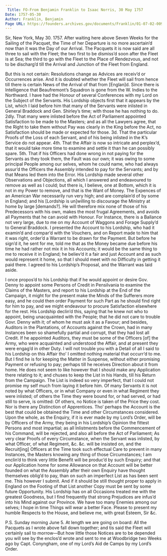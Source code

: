 ```yaml
---
 Title: FO-From Benjamin Franklin to Isaac Norris, 30 May 1757
Date: 1757-05-30
Author: Franklin, Benjamin
Page URL: https://founders.archives.gov/documents/Franklin/01-07-02-0097
---
```


Sir,
New York, May 30. 1757.
After waiting here above Seven Weeks for the Sailing of the Pacquet, the Time of her Departure is no more ascertain’d now than it was the Day of our Arrival.
The Pacquets it is now said are all three to sail with the Fleet; the two first to be dismiss’d soon after the Fleet is at Sea; the third to go with the Fleet to the Place of Rendezvous, and not to be discharg’d till the Arrival and Junction of the Fleet from England.

But this is not certain: Resolutions change as Advices are receiv’d or Occurrences arise. And it is doubted whether the Fleet will sail from hence till there is certain News of the Arrival of that from [Englan]d. Since there is Intelligence that Beaufremont’s Squadron is gone from the W. Indies to the Northward.
I have had the Honour of several Conferences with my Lord on the Subject of the Servants. His Lordship objects first that it appears by the List, which I laid before him that many of the Servants were inlisted in General Braddock and Gen. Shirley’s time; with those he has nothing to do. 2dly. That many were inlisted before the Act of Parliament appointed Satisfaction to be made to the Masters; and as all the Lawyers agree, that the Right to take them without Pay was clearly in the King before the Act, no Satisfaction should be made or expected for those. 3d. That the particular Proofs of the Loss of each Servant, and of his being inlisted in the K’s Service do not appear. 4th. That the Affair is now so intricate and perplex’d, that it would take more time to examine and settle it than he can possibly spare. 5th. That if his Officers had done wrong in not paying for the Servants as they took them, the Fault was our own; it was owing to some principal People among our selves, whom he could name, who had always assur’d the Officers the Assembly intended to pay for the Servants; and by that Means led them into the Error. His Lordship made several other Observations and Objections, all which I answered and endeavoured to remove as well as I could; but there is, I believe, one at Bottom, which it is not in my Power to remove, and that is the Want of Money. The Expences of an American War necessarily run very high; and are complain’d of by some in England; and his [Lordship is un]willing to discourage the Ministry at home by large [demands?]. He will therefore mix none of those of his Predecessors with his own, makes the most frugal Agreements, and avoids all Payments that he can avoid with Honour. For Instance, there is a Ballance not very large, due to me on my Account of Waggons and Forage Supply’d to General Braddock. I presented the Account to his Lordship, who had it examin’d and compar’d with the Vouchers, and on Report made to him that it was right, order’d a Warrant to be drawn for the Payment. But before he sign’d it, he sent for me, told me that as the Money became due before his time he had rather not mix it in his Accounts; it would be the same thing to me to receive it in England; he believ’d it a fair and just Account and as such would represent it home, so that I should meet with no Difficulty in getting it paid there. I agreed to his Lordship’s Proposal, and the Warrant was laid aside.

I once propos’d to his Lordship that if he would appoint or desire Gov. Denny to appoint some Persons of Credit in Pensilvania to examine the Claims of the Masters, and report to his Lordship at the End of the Campaign, it might for the present make the Minds of the Sufferers more easy, and he could then order Payment for such Part as he should find right for him to pay, and we might endeavour to procure Satisfaction elsewhere for the rest. His Lordship declin’d this, saying that he knew not who to appoint, being unacquainted with the People; that he did not care to trouble Govr. Denny with it; of whom he must ask it as a Favour; and besides, Auditors in the Plantations, of Accounts against the Crown, had in many Instances been so shamefully partial and corrupt, that they had lost all Credit. If he appointed Auditors, they must be some of the Officers [of] the Army, who were acquainted and understood the Affair, and at present they were engag’d in other Duty.
I will not trouble you with a Detail of all I said to his Lordship on this Affair tho’ I omitted nothing material that occurr’d to me. But I find he is for keeping the Matter in Suspense, without either promising Payment or refusing to pay; perhaps till he receives Direction about it from home. He does not seem to like however that I should make any Application there relating to it; and chuses to keep the List in his Hands, till his Return from the Campaign.
The List is indeed so very imperfect, that I could not promise my self much from laying it before him. Of many Servants it is not noted by what Officers, or in what Company or even in what Regiment they were inlisted; of others the Time they were bound for, or had served, or had still to serve, is omitted: Of others, no Notice is taken of the Price they cost. Nor is there any Distinction of Apprentices. Tho’ perhaps the Account is the best that could be obtained the Time and other Circumstances considered. Upon the whole, as the Enquiry, if it is ever made by my Lord’s Order, will be by Officers of the Army, they being in his Lordship’s Opinion the fittest Persons and most impartial; as all Inlistments before the Commencement of his Command, will be rejected, and also all before the Act of Parliament; As very clear Proofs of every Circumstance, when the Servant was inlisted, by what Officer, of what Regiment, &c. &c. will be insisted on, and the Recruit[ing] Officers at the Time took such effectual Care to prevent in many Instances, the Masters knowing any thing of those Circumstances; I am enclin’d to think very little Benefit will be produc’d by such Enquiry; and that our Application home for some Allowance on that Account will be better founded on what the Assembly after their own Enquiry have thought themselves oblig’d to pay, than on such an imperfect List as has been sent me. This however I submit. And if it should be still thought proper to apply in England on the Footing of that List another Copy must be sent by some future Opportunity.
His Lordship has on all Occasions treated me with the greatest Goodness, but I find frequently that strong Prejudices are infus’d into his Mind against our Province. We have too many Enemies among our selves; I hope in time Things will wear a better Face.
Please to present my humble Respects to the House, and believe me, with great Esteem, Sir &c.

P.S. Sunday morning June 5. At length we are going on board: All the Pacquets as I wrote above fall down together; and tis said the Fleet will certainly sail to morrow—But how little those Notices are to be depended you will see by the enclos’d wrote and sent to me at Woodbridge two Weeks ago by Capt. Conyngham, one of my Lord’s Aid de Camps by my Lord’s Order.

